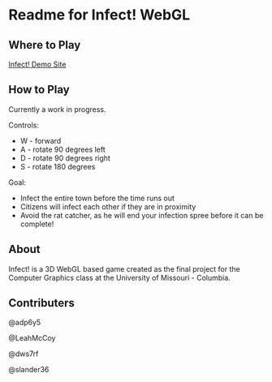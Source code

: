 Readme for Infect! WebGL
========================

Where to Play
-------------
[Infect! Demo Site][1]

How to Play
-----------
Currently a work in progress.

Controls:
+ W - forward
+ A - rotate 90 degrees left
+ D - rotate 90 degrees right
+ S - rotate 180 degrees

Goal:
+ Infect the entire town before the time runs out
+ Citizens will infect each other if they are in proximity
+ Avoid the rat catcher, as he will end your infection spree before it can be complete!

About
-----

Infect! is a 3D WebGL based game created as the final project for the Computer Graphics class at the University of Missouri - Columbia.

Contributers
------------
@adp6y5

@LeahMcCoy

@dws7rf

@slander36

[1]: http://babbage.cs.missouri.edu/~sl7v6/InfectWebGL/ "Infect! Demo Site"
